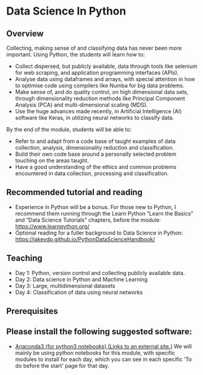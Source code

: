 # Data Science In Python

## Overview

Collecting, making sense of and classifying data has never been more important. Using Python, the students will learn how to:

+ Collect dispersed, but publicly available, data through tools like selenium for web scraping, and application programming interfaces (APIs).
+ Analyse data using dataframes and arrays, with special attention in how to optimise code using compilers like Numba for big data problems.
+ Make sense of, and do quality control, on high dimensional data sets, through dimensionality reduction methods like Principal Component Analysis (PCA) and multi-dimensional scaling (MDS).
+ Use the huge advances made recently, in Artificial Intelligence (AI) software like Keras, in utilizing neural networks to classify data.

By the end of the module, students will be able to:  

+ Refer to and adapt from a code base of taught examples of data collection, analysis, dimensionality reduction and classification.
+ Build their own code base around a personally selected problem touching on the areas taught.
+ Have a good understanding of the ethics and common problems encountered in data collection, processing and classification.

## Recommended tutorial and reading
+ Experience in Python will be a bonus. For those new to Python, I recommend them running through the Learn Python “Learn the Basics” and “Data Science Tutorials” chapters, before the module: https://www.learnpython.org/ 
+ Optional reading for a fuller background to Data Science in Python: https://jakevdp.github.io/PythonDataScienceHandbook/

## Teaching
+ Day 1: Python, version control and collecting publicly available data.
+ Day 2: Data science in Python and Machine Learning
+ Day 3: Large, multidimensional datasets
+ Day 4: Classification of data using neural networks

Prerequisites
-------------

Please install the following suggested software:
------------------------------------------------

*   [Anaconda3 (for python3 notebooks) (Links to an external site.)](https://www.anaconda.com/download/) We will mainly be using python notebooks for this module, with specific modules to install for each day, which you can see in each specific 'To do before the start' page for that day.


